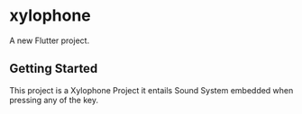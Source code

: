 # xylophone

A new Flutter project.

## Getting Started

This project is a Xylophone Project it entails Sound System embedded when pressing any of the key.
